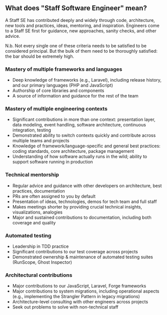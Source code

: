 ## What does "Staff Software Engineer" mean?

A Staff SE has contributed deeply and widely through code, architecture, new tools and practices, ideas, mentoring, and inspiration. Engineers come to a Staff SE first for guidance, new approaches, sanity checks, and other advice.

N.b. Not every single one of these criteria needs to be satisfied to be considered principal. But the bulk of them need to be thoroughly satisfied: the bar should be extremely high.

### Mastery of multiple frameworks and languages
- Deep knowledge of frameworks (e.g., Laravel), including release history, and our primary languages (PHP and JavaScript)
- Authorship of core libraries and components
- A source of information and guidance for the rest of the team

### Mastery of multiple engineering contexts
- Significant contributions in more than one context: presentation layer, data modeling, event handling, software architecture, continuous integration, testing
- Demonstrated ability to switch contexts quickly and contribute across multiple teams and projects
- Knowledge of framework/language-specific and general best practices: coding standards, core architecture, package management
- Understanding of how software actually runs in the wild; ability to support software running in production

### Technical mentorship
- Regular advice and guidance with other developers on architecture, best practices, documentation
- PRs are often assigned to you by default
- Presentation of ideas, technologies, demos for tech team and full staff
- Makes meetings shorter by providing crucial technical insights, visualizations, analogies
- Major and sustained contributions to documentation, including both coverage and quality

### Automated testing
- Leadership in TDD practice
- Significant contributions to our test coverage across projects
- Demonstrated ownership & maintenance of automated testing suites (RunScope, Ghost Inspector)

### Architectural contributions
- Major contributions to our JavaScript, Laravel, Forge frameworks
- Major contributions to system migrations, including operational aspects (e.g., implementing the Strangler Pattern in legacy migrations)
- Architecture-level consulting with other engineers across projects
- Seek out problems to solve with non-technical staff

